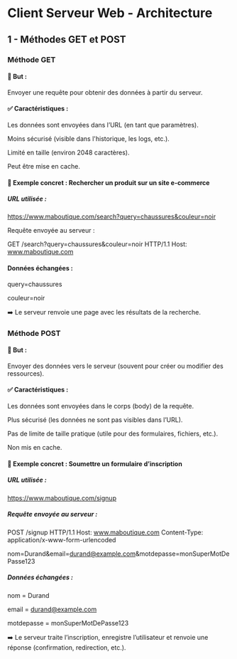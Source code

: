 # Client Serveur Web - Architecture
## 1 - Méthodes GET et POST
### Méthode GET
#### 📌 But :

Envoyer une requête pour obtenir des données à partir du serveur.

#### ✅ Caractéristiques :

Les données sont envoyées dans l’URL (en tant que paramètres).

Moins sécurisé (visible dans l'historique, les logs, etc.).

Limité en taille (environ 2048 caractères).

Peut être mise en cache.

#### 📘 Exemple concret : Rechercher un produit sur un site e-commerce

##### URL utilisée :

https://www.maboutique.com/search?query=chaussures&couleur=noir

Requête envoyée au serveur :

GET /search?query=chaussures&couleur=noir HTTP/1.1
Host: www.maboutique.com

#### Données échangées :

query=chaussures

couleur=noir

➡️ Le serveur renvoie une page avec les résultats de la recherche.

### Méthode POST
#### 📌 But :

Envoyer des données vers le serveur (souvent pour créer ou modifier des ressources).

#### ✅ Caractéristiques :

Les données sont envoyées dans le corps (body) de la requête.

Plus sécurisé (les données ne sont pas visibles dans l’URL).

Pas de limite de taille pratique (utile pour des formulaires, fichiers, etc.).

Non mis en cache.

#### 📘 Exemple concret : Soumettre un formulaire d’inscription

##### URL utilisée :

https://www.maboutique.com/signup

##### Requête envoyée au serveur :

POST /signup HTTP/1.1
Host: www.maboutique.com
Content-Type: application/x-www-form-urlencoded

nom=Durand&email=durand@example.com&motdepasse=monSuperMotDePasse123

##### Données échangées :

nom = Durand

email = durand@example.com

motdepasse = monSuperMotDePasse123

➡️ Le serveur traite l’inscription, enregistre l’utilisateur et renvoie une réponse (confirmation, redirection, etc.).